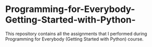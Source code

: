 # Programming-for-Everybody-Getting-Started-with-Python-
This repository contains all the assignments that I performed during Programming for Everybody (Getting Started with Python) course.
